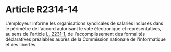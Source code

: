 # Article R2314-14

  
L'employeur informe les organisations syndicales de salariés incluses dans le périmètre de l'accord autorisant le vote électronique et représentatives, au sens de l'article [L. 2231-1][1], de l'accomplissement des formalités déclaratives préalables auprès de la Commission nationale de l'informatique et des libertés.

 [1]: /affichCodeArticle.do?cidTexte=LEGITEXT000006072050&idArticle=LEGIARTI000006901669&dateTexte=&categorieLien=cid